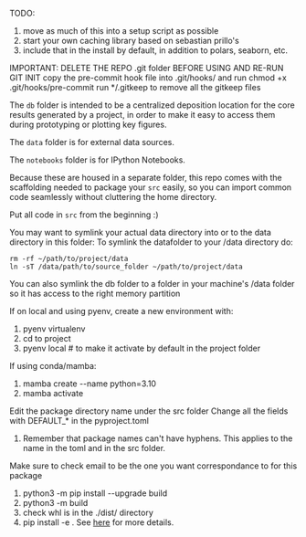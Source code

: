 TODO: 
1. move as much of this into a setup script as possible
2. start your own caching library based on sebastian prillo's
3. include that in the install by default, in addition to polars, seaborn, etc.

IMPORTANT: DELETE THE REPO .git folder BEFORE USING AND RE-RUN GIT INIT
copy the pre-commit hook file into .git/hooks/ and run chmod +x .git/hooks/pre-commit
run \*/.gitkeep to remove all the gitkeep files

The ```db``` folder is intended to be a centralized deposition location for the core results generated by a project, in order to make it easy to access them during prototyping or plotting key figures.

The ```data``` folder is for external data sources.

The ```notebooks``` folder is for IPython Notebooks.

Because these are housed in a separate folder, this repo comes with the scaffolding needed to package your ```src``` easily, so you can import common code seamlessly without cluttering the home directory.

Put all code in ```src``` from the beginning :)

You may want to symlink your actual data directory into or to the data directory in this folder:
To symlink the datafolder to your /data directory do: 
```
rm -rf ~/path/to/project/data
ln -sT /data/path/to/source_folder ~/path/to/project/data
```
You can also symlink the db folder to a folder in your machine's /data folder so it has access to the right memory partition

If on local and using pyenv, create a new environment with:
1. pyenv virtualenv <python-version> <env-name>
2. cd to project
3. pyenv local <env-name> # to make it activate by default in the project folder

If using conda/mamba:
1. mamba create --name <env-name> python=3.10
2. mamba activate <env-name>

Edit the package directory name under the src folder
Change all the fields with DEFAULT_* in the pyproject.toml
1. Remember that package names can't have hyphens. This applies to the name in the toml and in the src folder.

Make sure to check email to be the one you want correspondance to for this package
1. python3 -m pip install --upgrade build
2. python3 -m build
3. check whl is in the ./dist/ directory
4. pip install -e .
See [here](https://packaging.python.org/en/latest/tutorials/packaging-projects/) for more details.
